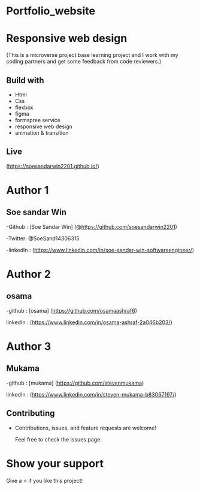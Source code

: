 # Portfolio_website
# Responsive web design 

(This is a microverse project base learning project and I work with my coding partners and get some feedback from code reviewers.)

## Build with
 - Html
 - Css
 - flexbox
 - figma
 - formspree service
 - responsive web design 
 - animation & transition


## Live 

(https://soesandarwin2201.github.io/)

 # Author 1
 
 
 ## Soe sandar Win

 -Github : [Soe Sandar Win] (@https://github.com/soesandarwin2201)
 
 -Twitter: @SoeSand14306315
 
 -linkedIn : (https://www.linkedin.com/in/soe-sandar-win-softwareengineer/)
 
 
 
 
 
 # Author 2
 
 
 ## osama 
 
 -github : [osama] (https://github.com/osamaashraf6)
 
 linkedIn : (https://www.linkedin.com/in/osama-ashraf-2a046b203/)
 
 
 
 
 
 
 # Author 3
 
 
 ## Mukama
 
 -github : [mukama] (https://github.com/stevenmukama)
 
 linkedIn : (https://www.linkedin.com/in/steven-mukama-b83067197/)
 
 
 
 
 ## Contributing
 
 
 - Contributions, issues, and feature requests are welcome!

   Feel free to check the issues page.
   
 # Show your support
 
 Give a ⭐️ if you like this project!
 

